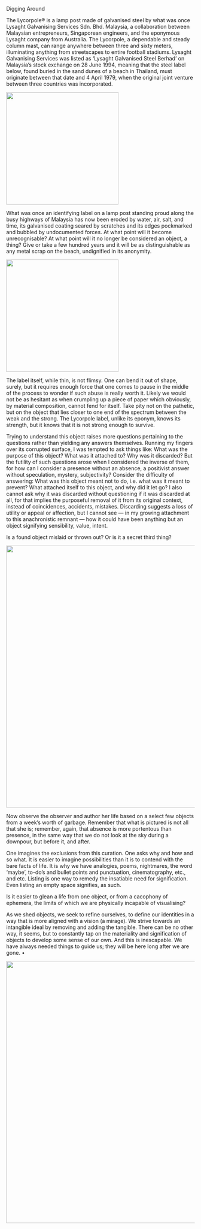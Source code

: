 Digging Around

The Lycorpole® is a lamp post made of galvanised steel by what was once Lysaght Galvanising Services Sdn. Bhd. Malaysia, a collaboration between Malaysian entrepreneurs, Singaporean engineers, and the eponymous Lysaght company from Australia. The Lycorpole, a dependable and steady column mast, can range anywhere between three and sixty meters, illuminating anything from streetscapes to entire football stadiums. Lysaght Galvanising Services was listed as ‘Lysaght Galvanised Steel Berhad’ on Malaysia’s stock exchange on 28 June 1994, meaning that the steel label below, found buried in the sand dunes of a beach in Thailand, must originate between that date and 4 April 1979, when the original joint venture between three countries was incorporated.

<img src ="images/liyanasWritings_files/Image_001.png" height="300px">

What was once an identifying label on a lamp post standing proud along the busy highways of Malaysia has now been eroded by water, air, salt, and time, its galvanised coating seared by scratches and its edges pockmarked and bubbled by undocumented forces. At what point will it become unrecognisable? At what point will it no longer be considered an object, a thing? Give or take a few hundred years and it will be as distinguishable as any metal scrap on the beach, undignified in its anonymity.

<img src ="images/liyanasWritings_files/Image_002.png" height="300px">

The label itself, while thin, is not flimsy. One can bend it out of shape, surely, but it requires enough force that one comes to pause in the middle of the process to wonder if such abuse is really worth it. Likely we would not be as hesitant as when crumpling up a piece of paper which obviously, by material composition, cannot fend for itself. Take pity not on the pathetic, but on the object that lies closer to one end of the spectrum between the weak and the strong. The Lycorpole label, unlike its eponym, knows its strength, but it knows that it is not strong enough to survive.

Trying to understand this object raises more questions pertaining to the questions rather than yielding any answers themselves. Running my fingers over its corrupted surface, I was tempted to ask things like: What was the purpose of this object? What was it attached to? Why was it discarded? But the futility of such questions arose when I considered the inverse of them, for how can I consider a presence without an absence, a positivist answer without speculation, mystery, subjectivity? Consider the difficulty of answering: What was this object meant not to do, i.e. what was it meant to prevent? What attached itself to this object, and why did it let go? I also cannot ask why it was discarded without questioning if it was discarded at all, for that implies the purposeful removal of it from its original context, instead of coincidences, accidents, mistakes. Discarding suggests a loss of utility or appeal or affection, but I cannot see — in my growing attachment to this anachronistic remnant — how it could have been anything but an object signifying sensibility, value, intent.

Is a found object mislaid or thrown out? Or is it a secret third thing?

<img src ="images/liyanasWritings_files/Image_003.png" height="700px">

Now observe the observer and author her life based on a select few objects from a week’s worth of garbage. Remember that what is pictured is not all that she is; remember, again, that absence is more portentous than presence, in the same way that we do not look at the sky during a downpour, but before it, and after. 

One imagines the exclusions from this curation. One asks why and how and so what. It is easier to imagine possibilities than it is to contend with the bare facts of life. It is why we have analogies, poems, nightmares, the word ‘maybe’, to-do’s and bullet points and punctuation, cinematography, etc., and etc. Listing is one way to remedy the insatiable need for signification. Even listing an empty space signifies, as such.

Is it easier to glean a life from one object, or from a cacophony of ephemera, the limits of which we are physically incapable of visualising?

As we shed objects, we seek to refine ourselves, to define our identities in a way that is more aligned with a vision (a mirage). We strive towards an intangible ideal by removing and adding the tangible. There can be no other way, it seems, but to constantly tap on the materiality and signification of objects to develop some sense of our own. And this is inescapable. We have always needed things to guide us; they will be here long after we are gone. •

<img src ="images/liyanasWritings_files/Image_004.png" height="700px">